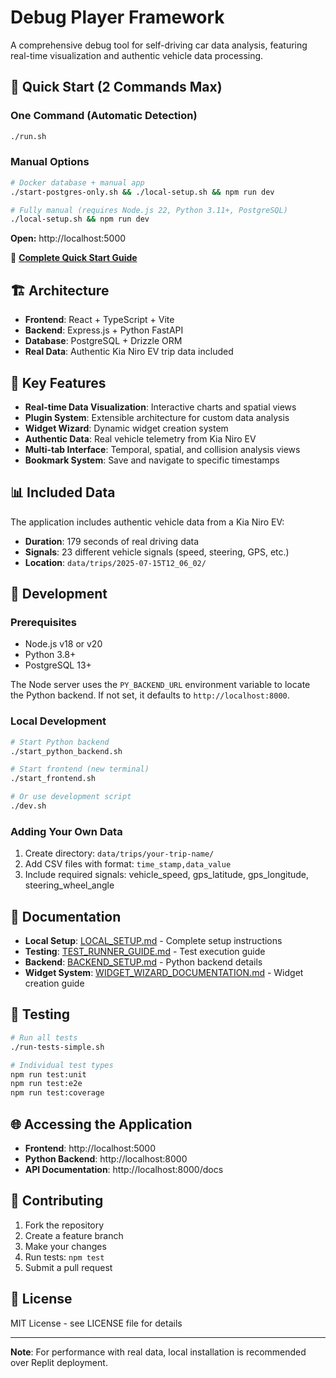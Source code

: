 # Debug Player Framework

A comprehensive debug tool for self-driving car data analysis, featuring real-time visualization and authentic vehicle data processing.

## 🚀 Quick Start (2 Commands Max)

### One Command (Automatic Detection)
```bash
./run.sh
```

### Manual Options
```bash
# Docker database + manual app
./start-postgres-only.sh && ./local-setup.sh && npm run dev

# Fully manual (requires Node.js 22, Python 3.11+, PostgreSQL)  
./local-setup.sh && npm run dev
```

**Open:** http://localhost:5000

📖 **[Complete Quick Start Guide](QUICK_START.md)**

## 🏗️ Architecture

- **Frontend**: React + TypeScript + Vite
- **Backend**: Express.js + Python FastAPI
- **Database**: PostgreSQL + Drizzle ORM
- **Real Data**: Authentic Kia Niro EV trip data included

## 📁 Key Features

- **Real-time Data Visualization**: Interactive charts and spatial views
- **Plugin System**: Extensible architecture for custom data analysis
- **Widget Wizard**: Dynamic widget creation system
- **Authentic Data**: Real vehicle telemetry from Kia Niro EV
- **Multi-tab Interface**: Temporal, spatial, and collision analysis views
- **Bookmark System**: Save and navigate to specific timestamps

## 📊 Included Data

The application includes authentic vehicle data from a Kia Niro EV:
- **Duration**: 179 seconds of real driving data
- **Signals**: 23 different vehicle signals (speed, steering, GPS, etc.)
- **Location**: `data/trips/2025-07-15T12_06_02/`

## 🔧 Development

### Prerequisites
- Node.js v18 or v20
- Python 3.8+
- PostgreSQL 13+

The Node server uses the `PY_BACKEND_URL` environment variable to locate the Python backend. If not set, it defaults to `http://localhost:8000`.

### Local Development
```bash
# Start Python backend
./start_python_backend.sh

# Start frontend (new terminal)
./start_frontend.sh

# Or use development script
./dev.sh
```

### Adding Your Own Data
1. Create directory: `data/trips/your-trip-name/`
2. Add CSV files with format: `time_stamp,data_value`
3. Include required signals: vehicle_speed, gps_latitude, gps_longitude, steering_wheel_angle

## 📖 Documentation

- **Local Setup**: [LOCAL_SETUP.md](LOCAL_SETUP.md) - Complete setup instructions
- **Testing**: [TEST_RUNNER_GUIDE.md](TEST_RUNNER_GUIDE.md) - Test execution guide
- **Backend**: [BACKEND_SETUP.md](BACKEND_SETUP.md) - Python backend details
- **Widget System**: [WIDGET_WIZARD_DOCUMENTATION.md](WIDGET_WIZARD_DOCUMENTATION.md) - Widget creation guide

## 🧪 Testing

```bash
# Run all tests
./run-tests-simple.sh

# Individual test types
npm run test:unit
npm run test:e2e
npm run test:coverage
```

## 🌐 Accessing the Application

- **Frontend**: http://localhost:5000
- **Python Backend**: http://localhost:8000
- **API Documentation**: http://localhost:8000/docs

## 🤝 Contributing

1. Fork the repository
2. Create a feature branch
3. Make your changes
4. Run tests: `npm test`
5. Submit a pull request

## 📄 License

MIT License - see LICENSE file for details

---

**Note**: For performance with real data, local installation is recommended over Replit deployment.